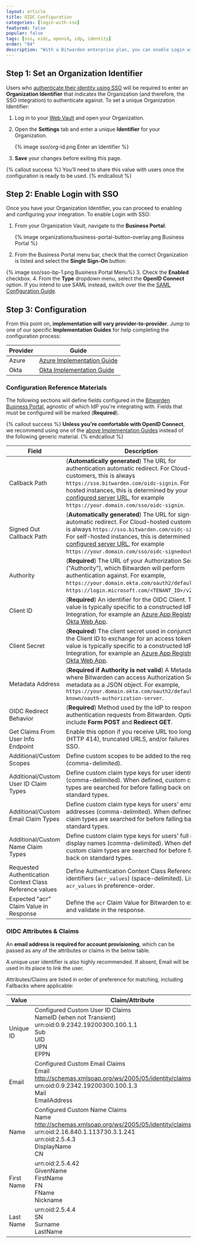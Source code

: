 ```yaml
---
layout: article
title: OIDC Configuration
categories: [login-with-sso]
featured: false
popular: false
tags: [sso, oidc, openid, idp, identity]
order: "04"
description: "With a Bitwarden enterprise plan, you can enable Login with SSO for OpenID Connect (OIDC) authentication."
---
```


## Step 1: Set an Organization Identifier

Users who [authenticate their identity using SSO]({{site.baseurl}}/article/using-sso/#login-using-sso) will be required to enter an **Organization Identifier** that indicates the Organization (and therefore, the SSO integration) to authenticate against. To set a unique Organization Identifier:

1. Log in to your [Web Vault]({{site.baseurl}}/article/getting-started-webvault) and open your Organization.
2. Open the **Settings** tab and enter a unique **Identifier** for your Organization.

   {% image sso/org-id.png Enter an Identifier %}
3. **Save** your changes before exiting this page.

{% callout success %}
You'll need to share this value with users once the configuration is ready to be used.
{% endcallout %}

## Step 2: Enable Login with SSO

Once you have your Organization Identifier, you can proceed to enabling and configuring your integration. To enable Login with SSO:

1. From your Organization Vault, navigate to the **Business Portal**:

   {% image organizations/business-portal-button-overlay.png Business Portal %}

2. From the Business Portal menu bar, check that the correct Organization is listed and select the **Single Sign-On** button:

{% image sso/sso-bp-1.png Business Portal Menu%}
3. Check the **Enabled** checkbox.
4. From the **Type** dropdown menu, select the **OpenID Connect** option. If you intend to use SAML instead, switch over the the [SAML Configuration Guide]({{site.baseurl}}/article/configure-sso-saml/).

## Step 3: Configuration

From this point on, **implementation will vary provider-to-provider**. Jump to one of our specific **Implementation Guides** for help completing the configuration process:

|Provider|Guide|
|--------|-----|
|Azure|[Azure Implementation Guide]({{site.baseurl}}/article/oidc-azure/)|
|Okta|[Okta Implementation Guide]({{site.baseurl}}/article/oidc-okta/)|

### Configuration Reference Materials

The following sections will define fields configured in the [Bitwarden Business Portal]({{site.baseurl}}/article/about-business-portal/), agnostic of which IdP you're integrating with. Fields that must be configured will be marked (**Required**).

{% callout success %}
**Unless you're comfortable with OpenID Connect**, we recommend using one of the [above Implementation Guides](#step-3-configuration) instead of the following generic material.
{% endcallout %}

|Field|Description|
|-----|-----------|
|Callback Path|(**Automatically generated**) The URL for authentication automatic redirect. For Cloud-hosted customers, this is always `https://sso.bitwarden.com/oidc-signin`. For self-hosted instances, this is determined by your [configured server URL]({{site.baseurl}}/article/install-on-premise/#configure-your-domain), for example `https://your.domain.com/sso/oidc-signin`.|
|Signed Out Callback Path|(**Automatically generated**) The URL for sign-out automatic redirect. For Cloud-hosted customers, this is always `https://sso.bitwarden.com/oidc-signedout`. For self-hosted instances, this is determined by your [configured server URL]({{site.baseurl}}/article/install-on-premise/#configure-your-domain), for example `https://your.domain.com/sso/oidc-signedout`.|
|Authority|(**Required**) The URL of your Authorization Server ("Authority"), which Bitwarden will perform authentication against. For example, `https://your.domain.okta.com/oauth2/default` or `https://login.microsoft.com/<TENANT_ID>/v2.0`.|
|Client ID|(**Required**) An identifier for the OIDC Client. This value is typically specific to a constructed IdP App Integration, for example an [Azure App Registration]({{site.baseurl}}/article/oidc-azure/) or [Okta Web App]({{site.baseurl}}/article/oidc-okta/).|
|Client Secret|(**Required**) The client secret used in conjunction with the Client ID to exchange for an access token. This value is typically specific to a constructed IdP App Integration, for example an [Azure App Registration]({{site.baseurl}}/article/oidc-azure/) or [Okta Web App]({{site.baseurl}}/article/oidc-okta/).|
|Metadata Address|(**Required if Authority is not valid**) A Metadata URL where Bitwarden can access Authorization Server metadata as a JSON object. For example, `https://your.domain.okta.com/oauth2/default/.well-known/oauth-authorization-server`.|
|OIDC Redirect Behavior|(**Required**) Method used by the IdP to response to authentication requests from Bitwarden. Options include **Form POST** and **Redirect GET**.|
|Get Claims From User Info Endpoint|Enable this option if you receive URL too long errors (HTTP 414), truncated URLS, and/or failures during SSO.|
|Additional/Custom Scopes|Define custom scopes to be added to the request (comma-delimited). |
|Additional/Custom User ID Claim Types|Define custom claim type keys for user identification (comma-delimited). When defined, custom claim types are searched for before falling back on standard types.|
|Additional/Custom Email Claim Types|Define custom claim type keys for users' email addresses (comma-delimited). When defined, custom claim types are searched for before falling back on standard types.|
|Additional/Custom Name Claim Types|Define custom claim type keys for users' full names or display names (comma-delimited). When defined, custom claim types are searched for before falling back on standard types.|
|Requested Authentication Context Class Reference values|Define Authentication Context Class Reference identifiers (`acr_values`) (space-delimited). List `acr_values` in preference-order.|
|Expected "acr" Claim Value in Response|Define the `acr` Claim Value for Bitwarden to expect and validate in the response.|

### OIDC Attributes & Claims

An **email address is required for account provisioning**, which can be passed as any of the attributes or claims in the below table.

A unique user identifier is also highly recommended. If absent, Email will be used in its place to link the user.

Attributes/Claims are listed in order of preference for matching, including Fallbacks where applicable:

|Value|Claim/Attribute|Fallback Claim/Attribute|
|-----|---------------|------------------------|
|Unique ID|Configured Custom User ID Claims<br>NameID (when not Transient)<br>urn:oid:0.9.2342.19200300.100.1.1<br>Sub<br>UID<br>UPN<br>EPPN|
|Email|Configured Custom Email Claims<br>Email<br>http://schemas.xmlsoap.org/ws/2005/05/identity/claims/emailaddress<br>urn:oid:0.9.2342.19200300.100.1.3<br>Mail<br>EmailAddress|Preferred_Username<br>Urn:oid:0.9.2342.19200300.100.1.1<br>UID|
|Name|Configured Custom Name Claims<br>Name<br>http://schemas.xmlsoap.org/ws/2005/05/identity/claims/name<br>urn:oid:2.16.840.1.113730.3.1.241<br>urn:oid:2.5.4.3<br>DisplayName<br>CN|First Name + “ “ + Last Name (see below)|
|First Name|urn:oid:2.5.4.42<br>GivenName<br>FirstName<br>FN<br>FName<br>Nickname|
|Last Name|urn:oid:2.5.4.4<br>SN<br>Surname<br>LastName|
